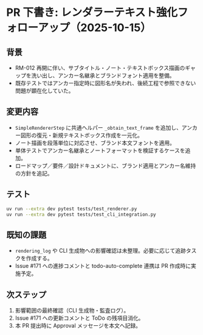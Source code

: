 # PR 下書き: レンダラーテキスト強化フォローアップ（2025-10-15）

## 背景
- RM-012 再開に伴い、サブタイトル・ノート・テキストボックス描画のギャップを洗い出し、アンカー名継承とブランドフォント適用を整備。
- 既存テストではアンカー指定時に図形名が失われ、後続工程で参照できない問題が顕在化していた。

## 変更内容
- `SimpleRendererStep` に共通ヘルパー `_obtain_text_frame` を追加し、アンカー図形の復元・新規テキストボックス作成を一元化。
- ノート描画を段落単位に対応させ、ブランド本文フォントを適用。
- 単体テストでアンカー名継承とノートフォーマットを検証するケースを追加。
- ロードマップ／要件／設計ドキュメントに、ブランド適用とアンカー名維持の方針を追記。

## テスト
```bash
uv run --extra dev pytest tests/test_renderer.py
uv run --extra dev pytest tests/test_cli_integration.py
```

## 既知の課題
- `rendering_log` や CLI 生成物への影響確認は未整理。必要に応じて追跡タスクを作成する。
- Issue #171 への進捗コメントと todo-auto-complete 連携は PR 作成時に実施予定。

## 次ステップ
1. 影響範囲の最終確認（CLI 生成物・監査ログ）。
2. Issue #171 への更新コメントと ToDo の残項目消化。
3. 本 PR 提出時に Approval メッセージを本文へ記録。
